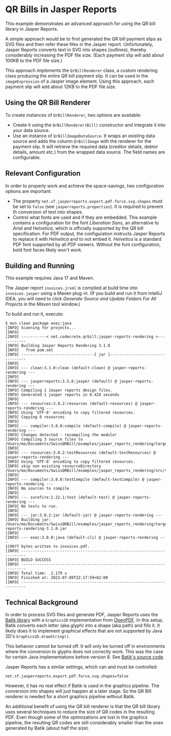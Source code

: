 # QR Bills in Jasper Reports

This example demonstrates an advanced approach for using the QR bill library in Jasper Reports.

A simple approach would be to first generated the QR bill payment slips as SVG files and then refer these files in the Jasper report. Unfortunately, Jasper Reports converts text in SVG into shapes (outlines), thereby considerably increasing the PDF file size. (Each payment slip will add about 100KB to the PDF file size.)

This approach implements the `QrBillRenderer` class, a custom rendering class producing the entire QR bill payment slip. It can be used in the `imageExpression` of a Jasper image element. Using this approach, each payment slip will add about 12KB to the PDF file size.


## Using the QR Bill Renderer

To create instances of `QrBillRenderer`, two options are available:

- Create it using the `QrBillRenderer(Bill)` constructor and integrate it into your data source.
- Use an instance of `QrBillImageDataSource`. It wraps an existing data source and adds the column `QrBillImage` with the renderer for the payment slip. It will retrieve the required data (creditor details, debtor details, amount etc.) from the wrapped data source. The field names are configurable.


## Relevant Configuration

In order to properly work and achieve the space-savings, two configuration options are important:

- The property `net.sf.jasperreports.export.pdf.force.svg.shapes` must be set to `false` (see `jasperreports.properties`). It is required to prevent th conversion of text into shapes.
- Control what fonts are used and if they are embedded. This example contains a configuration for the font *Liberation Sans*, an alternative to *Arial* and *Helvetica*, which is officially supported by the QR bill specification. For PDF output, the configuration instructs Jasper Reports to replace it with *Helvetica* and to not embed it. *Helvetica* is a standard PDF font supported by all PDF viewers. Without the font configuration, bold font faces likely won't work.


## Building and Running

This example requires Java 17 and Maven.

The Jasper report `invoices.jrxml` is compiled at build time into `invoices.jasper` using a Maven plug-in. (If you build and run it from IntelliJ IDEA, you will need to click *Generate Source and Update Folders For All Projects* in the *Maven* tool window.)

To build and run it, execute:

```text
$ mvn clean package exec:java
[INFO] Scanning for projects...
[INFO] 
[INFO] -----------< net.codecrete.qrbill:jasper-reports-rendering >------------
[INFO] Building Jasper Reports Rendering 3.1.0
[INFO]   from pom.xml
[INFO] --------------------------------[ jar ]---------------------------------
[INFO] 
[INFO] --- clean:3.1.0:clean (default-clean) @ jasper-reports-rendering ---
[INFO] 
[INFO] --- jasperreports:3.5.6:jasper (default) @ jasper-reports-rendering ---
[INFO] Compiling 1 Jasper reports design files.
[INFO] Generated 1 jasper reports in 0.424 seconds
[INFO] 
[INFO] --- resources:3.0.2:resources (default-resources) @ jasper-reports-rendering ---
[INFO] Using 'UTF-8' encoding to copy filtered resources.
[INFO] Copying 6 resources
[INFO] 
[INFO] --- compiler:3.8.0:compile (default-compile) @ jasper-reports-rendering ---
[INFO] Changes detected - recompiling the module!
[INFO] Compiling 3 source files to /Users/me/Documents/SwissQRBill/examples/jasper_reports_rendering/target/classes
[INFO] 
[INFO] --- resources:3.0.2:testResources (default-testResources) @ jasper-reports-rendering ---
[INFO] Using 'UTF-8' encoding to copy filtered resources.
[INFO] skip non existing resourceDirectory /Users/me/Documents/SwissQRBill/examples/jasper_reports_rendering/src/test/resources
[INFO] 
[INFO] --- compiler:3.8.0:testCompile (default-testCompile) @ jasper-reports-rendering ---
[INFO] No sources to compile
[INFO] 
[INFO] --- surefire:2.22.1:test (default-test) @ jasper-reports-rendering ---
[INFO] No tests to run.
[INFO] 
[INFO] --- jar:3.0.2:jar (default-jar) @ jasper-reports-rendering ---
[INFO] Building jar: /Users/me/Documents/SwissQRBill/examples/jasper_reports_rendering/target/jasper-reports-rendering-3.1.0.jar
[INFO] 
[INFO] --- exec:3.0.0:java (default-cli) @ jasper-reports-rendering ---
119077 bytes written to invoices.pdf.
[INFO] ------------------------------------------------------------------------
[INFO] BUILD SUCCESS
[INFO] ------------------------------------------------------------------------
[INFO] Total time:  2.179 s
[INFO] Finished at: 2023-07-09T22:17:59+02:00
[INFO] ------------------------------------------------------------------------
```


## Technical Background

In order to process SVG files and generate PDF, Jasper Reports uses the [Batik library](https://xmlgraphics.apache.org/) with a `Graphics2D` implementation from [OpenPDF](https://github.com/LibrePDF/OpenPDF). In this setup, Batik converts each letter (aka glyph) into a shape (aka path) and fills it. It likely does it to implement graphical effects that are not supported by Java 2D's `Graphics2D.drawString()`.

This behavior cannot be turned off. It will only be turned off in environments where the conversion to glyphs does not correctly work. This was the case for certain Java implementations before version 8. See [Batik's source code](
https://github.com/apache/xmlgraphics-batik/blob/trunk/batik-gvt/src/main/java/org/apache/batik/gvt/font/AWTGVTGlyphVector.java#L503).

Jasper Reports has a similar settings, which can and must be controlled:

```properties
net.sf.jasperreports.export.pdf.force.svg.shapes=false
```

However, it has no real effect if Batik is used in the graphics pipeline. The conversion into shapes will just happen at a later stage. So the QR Bill renderer is needed for a short graphics pipeline without Batik.

An additional benefit of using the QR bill renderer is that the QR bill library uses several techniques to reduce the size of QR codes in the resulting PDF. Even though some of the optimizations are lost in the graphics pipeline, the resulting QR codes are still considerably smaller than the ones generated by Batik (about half the size).

